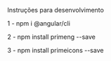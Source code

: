 Instruções para desenvolvimento

1 - npm i @angular/cli

2 - npm install primeng --save

3 - npm install primeicons --save

